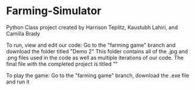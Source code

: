 # Farming-Simulator

Python Class project created by Harrison Teplitz, Kaustubh Lahiri, and Camilla Brady

To run, view and edit our code: Go to the "farming game" branch and download the folder titled "Demo 2" This folder contains all of the .jpg and .png files used in the code as well as multiple iterations of our code. The final file with the completed project is titled ""

To play the game: Go to the "farming game" branch, download the .exe file and run it
